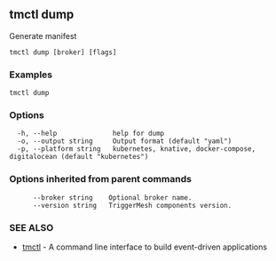 ## tmctl dump

Generate manifest

```
tmctl dump [broker] [flags]
```

### Examples

```
tmctl dump
```

### Options

```
  -h, --help              help for dump
  -o, --output string     Output format (default "yaml")
  -p, --platform string   kubernetes, knative, docker-compose, digitalocean (default "kubernetes")
```

### Options inherited from parent commands

```
      --broker string    Optional broker name.
      --version string   TriggerMesh components version.
```

### SEE ALSO

* [tmctl](tmctl.md)	 - A command line interface to build event-driven applications

